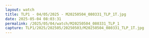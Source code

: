 ```yaml
---
layout: watch
title: TLP1 - 04/05/2025 - M20250504_080331_TLP_1T.jpg
date: 2025-05-04 08:03:31
permalink: /2025/05/04/watch/M20250504_080331_TLP_1
capture: TLP1/2025/202505/20250503/M20250504_080331_TLP_1T.jpg
---
```


